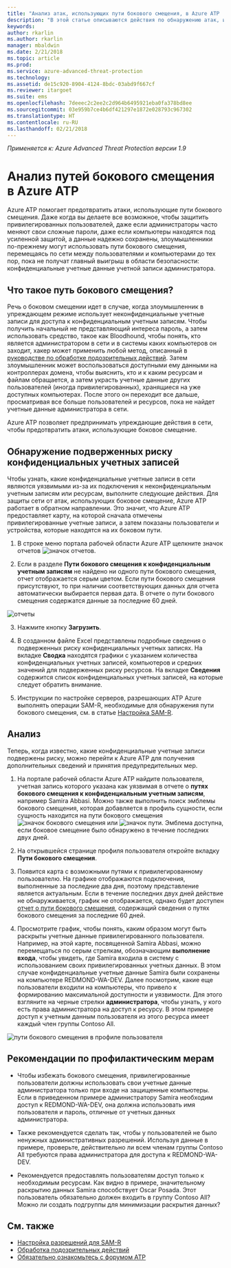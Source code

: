 ```yaml
---
title: "Анализ атак, использующих пути бокового смещения, в Azure ATP | Документы Майкрософт"
description: "В этой статье описываются действия по обнаружению атак, использующих пути бокового смещения, в Azure Advanced Threat Protection (ATP)."
keywords: 
author: rkarlin
ms.author: rkarlin
manager: mbaldwin
ms.date: 2/21/2018
ms.topic: article
ms.prod: 
ms.service: azure-advanced-threat-protection
ms.technology: 
ms.assetid: de15c920-8904-4124-8bdc-03abd9f667cf
ms.reviewer: itargoet
ms.suite: ems
ms.openlocfilehash: 7deeec2c2ee2c2d964b6495921eba0fa378bd8ee
ms.sourcegitcommit: 03e959b7ce4b6df421297e1872e028793c967302
ms.translationtype: HT
ms.contentlocale: ru-RU
ms.lasthandoff: 02/21/2018
---
```

*Применяется к: Azure Advanced Threat Protection версии 1.9*

# <a name="investigating-lateral-movement-paths-with-azure-atp"></a>Анализ путей бокового смещения в Azure ATP

Azure ATP помогает предотвратить атаки, использующие пути бокового смещения. Даже когда вы делаете все возможное, чтобы защитить привилегированных пользователей, даже если администраторы часто меняют свои сложные пароли, даже если компьютеры находятся под усиленной защитой, а данные надежно сохранены, злоумышленники по-прежнему могут использовать пути бокового смещения, перемещаясь по сети между пользователями и компьютерами до тех пор, пока не получат главный выигрыш в области безопасности: конфиденциальные учетные данные учетной записи администратора.

## <a name="what-is-a-lateral-movement-path"></a>Что такое путь бокового смещения?

Речь о боковом смещении идет в случае, когда злоумышленник в упреждающем режиме использует неконфиденциальные учетные записи для доступа к конфиденциальным учетным записям. Чтобы получить начальный не представляющий интереса пароль, а затем использовать средство, такое как Bloodhound, чтобы понять, кто является администратором в сети и в системы каких компьютеров он заходит, хакер может применить любой метод, описанный в [руководстве по обработке подозрительных действий](suspicious-activity-guide.md). Затем злоумышленник может воспользоваться доступными ему данными на контроллерах домена, чтобы выяснить, кто и к каким ресурсам и файлам обращается, а затем украсть учетные данные других пользователей (иногда привилегированных), хранящиеся на уже доступных компьютерах. После этого он переходит все дальше, просматривая все больше пользователей и ресурсов, пока не найдет учетные данные администратора в сети. 

Azure ATP позволяет предпринимать упреждающие действия в сети, чтобы предотвратить атаки, использующие боковое смещение.

## <a name="discovery-your-at-risk-sensitive-accounts"></a>Обнаружение подверженных риску конфиденциальных учетных записей

Чтобы узнать, какие конфиденциальные учетные записи в сети являются уязвимыми из-за их подключения к неконфиденциальным учетным записям или ресурсам, выполните следующие действия. Для защиты сети от атак, использующих боковое смещение, Azure ATP работает в обратном направлении. Это значит, что Azure ATP предоставляет карту, на которой сначала отмечены привилегированные учетные записи, а затем показаны пользователи и устройства, которые находятся на их боковом пути.

1. В строке меню портала рабочей области Azure ATP щелкните значок отчетов ![значок отчетов](./media/atp-report-icon.png).

2. Если в разделе **Пути бокового смещения к конфиденциальным учетным записям** не найдено ни одного пути бокового смещения, отчет отображается серым цветом. Если пути бокового смещения присутствуют, то при наличии соответствующих данных для отчета автоматически выбирается первая дата. В отчете о пути бокового смещения содержатся данные за последние 60 дней.

 ![отчеты](./media/reports.png)

3. Нажмите кнопку **Загрузить**.

3. В созданном файле Excel представлены подробные сведения о подверженных риску конфиденциальных учетных записях. На вкладке **Сводка** находятся графики с указанием количества конфиденциальных учетных записей, компьютеров и средних значений для подверженных риску ресурсов. На вкладке **Сведения** содержится список конфиденциальных учетных записей, на которые следует обратить внимание.

4. Инструкции по настройке серверов, разрешающих ATP Azure выполнять операции SAM-R, необходимые для обнаружения пути бокового смещения, см. в статье [Настройка SAM-R](install-atp-step8-samr.md).

## <a name="investigate"></a>Анализ

Теперь, когда известно, какие конфиденциальные учетные записи подвержены риску, можно перейти к Azure ATP для получения дополнительных сведений и принятия предупредительных мер.

1. На портале рабочей области Azure ATP найдите пользователя, учетная запись которого указана как уязвимая в отчете о **путях бокового смещения к конфиденциальным учетным записям**, например Samira Abbasi. Можно также выполнить поиск эмблемы бокового смещения, которая добавляется в профиль сущности, если сущность находится на пути бокового смещения ![значок бокового смещения](./media/lateral-movement-icon.png) или ![значок пути](./media/paths-icon.png). Эмблема доступна, если боковое смещение было обнаружено в течение последних двух дней. 

2. На открывшейся странице профиля пользователя откройте вкладку **Пути бокового смещения**. 

3. Появится карта с возможными путями к привилегированному пользователю. На графике отображаются подключения, выполненные за последние два дня, поэтому представление является актуальным. Если в течение последних двух дней действие не обнаруживается, график не отображается, однако будет доступен [отчет о пути бокового смещения](reports.md), содержащий сведения о путях бокового смещения за последние 60 дней.

4. Просмотрите график, чтобы понять, каким образом могут быть раскрыты учетные данные привилегированного пользователя. Например, на этой карте, посвященной Samira Abbasi, можно перемещаться по серым стрелкам, обозначающим **выполнение входа**, чтобы увидеть, где Samira входила в систему с использованием своих привилегированных учетных данных. В этом случае конфиденциальные учетные данные Samira были сохранены на компьютере REDMOND-WA-DEV. Далее посмотрим, какие еще пользователи входили на компьютеры, что привело к формированию максимальной доступности и уязвимости. Для этого взгляните на черные стрелки **администратора**, чтобы узнать, у кого есть права администратора на доступ к ресурсу. В этом примере доступ к учетным данным пользователя из этого ресурса имеет каждый член группы Contoso All.  

 ![пути бокового смещения в профиле пользователя](media/user-profile-lateral-movement-paths.png)


## <a name="preventative-best-practices"></a>Рекомендации по профилактическим мерам

- Чтобы избежать бокового смещения, привилегированные пользователи должны использовать свои учетные данные администратора только при входе на защищенные компьютеры. Если в приведенном примере администратору Samira необходим доступ к REDMOND-WA-DEV, она должна использовать имя пользователя и пароль, отличные от учетных данных администратора.

- Также рекомендуется сделать так, чтобы у пользователей не было ненужных административных разрешений. Используя данные в примере, проверьте, действительно ли всем членам группы Contoso All требуются права администратора для доступа к REDMOND-WA-DEV.

- Рекомендуется предоставлять пользователям доступ только к необходимым ресурсам. Как видно в примере, значительному раскрытию данных Samira способствует Oscar Posada. Этот пользователь обязательно должен входить в группу Contoso All? Можно ли создать подгруппы для минимизации раскрытия данных?


## <a name="see-also"></a>См. также

- [Настройка разрешений для SAM-R](install-atp-step8-samr.md)
- [Обработка подозрительных действий](working-with-suspicious-activities.md)
- [Обязательно ознакомьтесь с форумом ATP](https://aka.ms/azureatpcommunity)